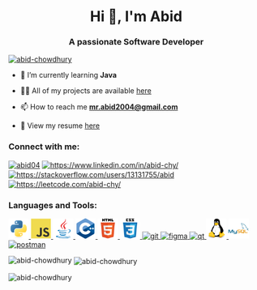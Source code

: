 <h1 align="center">Hi 👋, I'm Abid</h1>
<h3 align="center">A passionate Software Developer</h3>

<p align="left"> <a href="https://github.com/ryo-ma/github-profile-trophy"><img src="https://github-profile-trophy.vercel.app/?username=abid-chowdhury" alt="abid-chowdhury" /></a> </p>

- 🌱 I’m currently learning **Java**

- 👨‍💻 All of my projects are available [here](https://github.com/Abid-Chowdhury?tab=repositories)

- 📫 How to reach me **mr.abid2004@gmail.com**

- 📄 View my resume [here](https://docs.google.com/document/d/19zYx6Bk6yJLXMNZrF-Z-pPpl_rPtQme2PZkZpgbc_F0/edit?usp=sharing)

<h3 align="left">Connect with me:</h3>
<p align="left">
<a href="https://discord.gg/abid04" target="blank"><img align="center" src="https://raw.githubusercontent.com/rahuldkjain/github-profile-readme-generator/master/src/images/icons/Social/discord.svg" alt="abid04" height="30" width="40" /></a>
<a href="https://linkedin.com/in/https://www.linkedin.com/in/abid-chy/" target="blank"><img align="center" src="https://raw.githubusercontent.com/rahuldkjain/github-profile-readme-generator/master/src/images/icons/Social/linked-in-alt.svg" alt="https://www.linkedin.com/in/abid-chy/" height="30" width="40" /></a>
<a href="https://stackoverflow.com/users/https://stackoverflow.com/users/13131755/abid" target="blank"><img align="center" src="https://raw.githubusercontent.com/rahuldkjain/github-profile-readme-generator/master/src/images/icons/Social/stack-overflow.svg" alt="https://stackoverflow.com/users/13131755/abid" height="30" width="40" /></a>
<a href="https://www.leetcode.com/https://leetcode.com/abid-chy/" target="blank"><img align="center" src="https://raw.githubusercontent.com/rahuldkjain/github-profile-readme-generator/master/src/images/icons/Social/leet-code.svg" alt="https://leetcode.com/abid-chy/" height="30" width="40" /></a>
</p>

<h3 align="left">Languages and Tools:</h3>
<align="left"> 

<a href="https://www.python.org" target="_blank" rel="noreferrer"> <img src="https://raw.githubusercontent.com/devicons/devicon/master/icons/python/python-original.svg" alt="python" width="40" height="40"/> </a> <a href="https://developer.mozilla.org/en-US/docs/Web/JavaScript" target="_blank" rel="noreferrer"> <img src="https://raw.githubusercontent.com/devicons/devicon/master/icons/javascript/javascript-original.svg" alt="javascript" width="40" height="40"/> </a> <a href="https://www.java.com" target="_blank" rel="noreferrer"> <img src="https://raw.githubusercontent.com/devicons/devicon/master/icons/java/java-original.svg" alt="java" width="40" height="40"/> </a> <a href="https://www.w3schools.com/cpp/" target="_blank" rel="noreferrer"> <img src="https://raw.githubusercontent.com/devicons/devicon/master/icons/cplusplus/cplusplus-original.svg" alt="cplusplus" width="40" height="40"/> </a> <a href="https://www.w3.org/html/" target="_blank" rel="noreferrer"> <img src="https://raw.githubusercontent.com/devicons/devicon/master/icons/html5/html5-original-wordmark.svg" alt="html5" width="40" height="40"/> </a> <a href="https://www.w3schools.com/css/" target="_blank" rel="noreferrer"> <img src="https://raw.githubusercontent.com/devicons/devicon/master/icons/css3/css3-original-wordmark.svg" alt="css3" width="40" height="40"/> </a> <a href="https://git-scm.com/" target="_blank" rel="noreferrer"> <img src="https://www.vectorlogo.zone/logos/git-scm/git-scm-icon.svg" alt="git" width="40" height="40"/> </a> <a href="https://www.figma.com/" target="_blank" rel="noreferrer"> <img src="https://www.vectorlogo.zone/logos/figma/figma-icon.svg" alt="figma" width="40" height="40"/> </a> <a href="https://www.qt.io/" target="_blank" rel="noreferrer"> <img src="https://upload.wikimedia.org/wikipedia/commons/0/0b/Qt_logo_2016.svg" alt="qt" width="40" height="40"/> </a> <a href="https://www.linux.org/" target="_blank" rel="noreferrer"> <img src="https://raw.githubusercontent.com/devicons/devicon/master/icons/linux/linux-original.svg" alt="linux" width="40" height="40"/> </a> <a href="https://www.mysql.com/" target="_blank" rel="noreferrer"> <img src="https://raw.githubusercontent.com/devicons/devicon/master/icons/mysql/mysql-original-wordmark.svg" alt="mysql" width="40" height="40"/> </a> <a href="https://postman.com" target="_blank" rel="noreferrer"> <img src="https://www.vectorlogo.zone/logos/getpostman/getpostman-icon.svg" alt="postman" width="40" height="40"/> </a> 

<p><img align="left" src="https://github-readme-stats.vercel.app/api/top-langs?username=abid-chowdhury&show_icons=true&locale=en&layout=compact" alt="abid-chowdhury" /></p>

<p>&nbsp;<img align="center" src="https://github-readme-stats.vercel.app/api?username=abid-chowdhury&show_icons=true&locale=en" alt="abid-chowdhury" /></p>

<p><img align="center" src="https://github-readme-streak-stats.herokuapp.com/?user=abid-chowdhury&" alt="abid-chowdhury" /></p>
